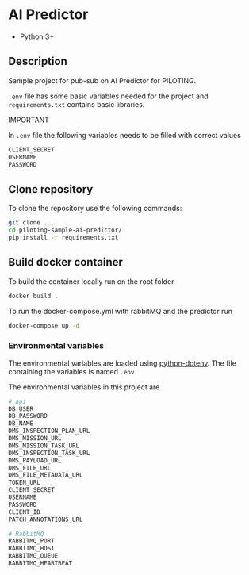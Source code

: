 # AI Predictor

- Python 3+

## Description

Sample project for pub-sub on AI Predictor for PILOTING. 

`.env` file has some basic variables needed for the project and `requirements.txt` contains basic libraries. 

IMPORTANT 

In `.env` file the following variables needs to be filled with correct values

```sh
CLIENT_SECRET
USERNAME
PASSWORD
```
 
## Clone repository

To clone the repository use the following commands:

```sh
git clone ...
cd piloting-sample-ai-predictor/
pip install -r requirements.txt
```

## Build docker container

To build the container locally run on the root folder

```sh
docker build .
```

To run the docker-compose.yml with rabbitMQ and the predictor run
```sh
docker-compose up -d
```


### Environmental variables

The environmental variables are loaded using [python-dotenv](https://pypi.org/project/python-dotenv/). The file containing the variables is named `.env`  

The environmental variables in this project are 
```sh
# api
DB_USER
DB_PASSWORD
DB_NAME
DMS_INSPECTION_PLAN_URL
DMS_MISSION_URL
DMS_MISSION_TASK_URL
DMS_INSPECTION_TASK_URL
DMS_PAYLOAD_URL
DMS_FILE_URL
DMS_FILE_METADATA_URL
TOKEN_URL
CLIENT_SECRET
USERNAME
PASSWORD
CLIENT_ID
PATCH_ANNOTATIONS_URL

# RabbitMQ
RABBITMQ_PORT
RABBITMQ_HOST
RABBITMQ_QUEUE
RABBITMQ_HEARTBEAT
```
